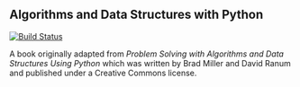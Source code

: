 Algorithms and Data Structures with Python
---

[![Build Status](https://travis-ci.org/Bradfield/algos.svg?branch=master)](https://travis-ci.org/Bradfield/algos)

A book originally adapted from _Problem Solving with Algorithms and Data Structures Using Python_ which was written by Brad Miller and David Ranum and published under a Creative Commons license.
